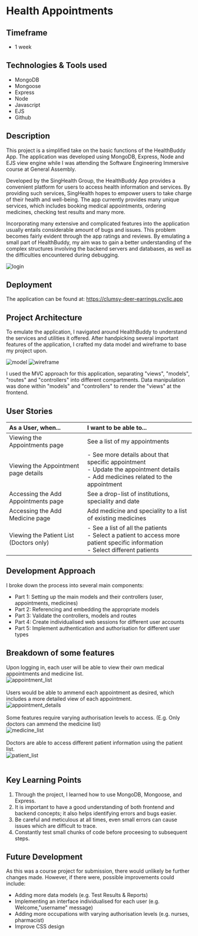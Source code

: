 # Health Appointments

## Timeframe
  * 1 week

## Technologies & Tools used
  * MongoDB
  * Mongoose
  * Express
  * Node
  * Javascript
  * EJS
  * Github

## Description
This project is a simplified take on the basic functions of the HealthBuddy App. The application was developed using MongoDB, Express, Node and EJS view engine while I was attending the Software Engineering Immersive course at General Assembly.

Developed by the SingHealth Group, the HealthBuddy App provides a convenient platform for users to access health information and services. By providing such services, SingHealth hopes to empower users to take charge of their health and well-being. The app currently provides many unique services, which includes booking medical appointments, ordering medicines, checking test results and many more.

Incorporating many extensive and complicated features into the application usually entails considerable amount of bugs and issues. This problem becomes fairly evident through the app ratings and reviews. By emulating a small part of HealthBuddy, my aim was to gain a better understanding of the complex structures involving the backend servers and databases, as well as the difficulties encountered during debugging.

![login](readme_resources/Login.png)


## Deployment
The application can be found at:
https://clumsy-deer-earrings.cyclic.app


## Project Architecture
To emulate the application, I navigated around HealthBuddy to understand the services and utilities it offered. After handpicking several important features of the application, I crafted my data model and wireframe to base my project upon.

![model](readme_resources/model.jpg)
![wireframe](readme_resources/wireframe.jpg)

I used the MVC approach for this application, separating "views", "models", "routes" and "controllers" into different compartments. Data manipulation was done within "models" and "controllers" to render the "views" at the frontend.



## User Stories
| As a User, when...                       |  I want to be able to...                
| :--------------------------------------- |:-----------------------------------------------|
| Viewing the Appointments page            |  See a list of my appointments                 
| Viewing the Appointment page details     |  - See more details about that specific appointment<br>- Update the appointment details<br>- Add medicines related to the appointment
| Accessing the Add Appointments page      |  See a drop-list of institutions, speciality and date
| Accessing the Add Medicine page          |  Add medicine and speciality to a list of existing medicines
| Viewing the Patient List (Doctors only)  |  - See a list of all the patients<br>- Select a patient to access more patient specific information<br>- Select different patients


## Development Approach
I broke down the process into several main components:
  * Part 1: Setting up the main models and their controllers (user, appointments, medicines)
  * Part 2: Referencing and embedding the appropriate models 
  * Part 3: Validate the controllers, models and routes
  * Part 4: Create individualised web sessions for different user accounts
  * Part 5: Implement authentication and authorisation for different user types



## Breakdown of some features
Upon logging in, each user will be able to view their own medical appointments and medicine list.
<br>
![appointment_list](readme_resources/Appointment_List.png)
<br>
<br>
Users would be able to ammend each appointment as desired, which includes a more detailed view of each appointment.
<br>
![appointment_details](readme_resources/Appointment_Detail.png)
<br>
<br>
Some features require varying authorisation levels to access. (E.g. Only doctors can ammend the medicine list)
<br>
![medicine_list](readme_resources/Medicine_List.png)
<br>
<br>
Doctors are able to access different patient information using the patient list.
<br>
![patient_list](readme_resources/Patient_List.png)
<br>
<br>
## Key Learning Points
  1. Through the project, I learned how to use MongoDB, Mongoose, and Express.
  2. It is important to have a good understanding of both frontend and backend concepts; it also helps identifying errors and bugs easier.
  3. Be careful and meticulous at all times, even small errors can cause issues which are difficult to trace.
  4. Constantly test small chunks of code before proceesing to subsequent steps.


## Future Development
As this was a course project for submission, there would unlikely be further changes made. However, if there were, possible improvements could include: 
  * Adding more data models (e.g. Test Results & Reports)
  * Implementing an interface individualised for each user (e.g. Welcome,"username" message)
  * Adding more occupations with varying authorisation levels (e.g. nurses, pharmacist)
  * Improve CSS design
